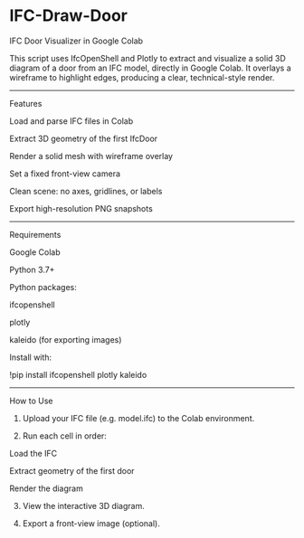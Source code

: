 # IFC-Draw-Door

IFC Door Visualizer in Google Colab

This script uses IfcOpenShell and Plotly to extract and visualize a solid 3D diagram of a door from an IFC model, directly in Google Colab. It overlays a wireframe to highlight edges, producing a clear, technical-style render.


---

Features

Load and parse IFC files in Colab

Extract 3D geometry of the first IfcDoor

Render a solid mesh with wireframe overlay

Set a fixed front-view camera

Clean scene: no axes, gridlines, or labels

Export high-resolution PNG snapshots



---

Requirements

Google Colab

Python 3.7+

Python packages:

ifcopenshell

plotly

kaleido (for exporting images)



Install with:

!pip install ifcopenshell plotly kaleido


---

How to Use

1. Upload your IFC file (e.g. model.ifc) to the Colab environment.


2. Run each cell in order:

Load the IFC

Extract geometry of the first door

Render the diagram



3. View the interactive 3D diagram.


4. Export a front-view image (optional).
